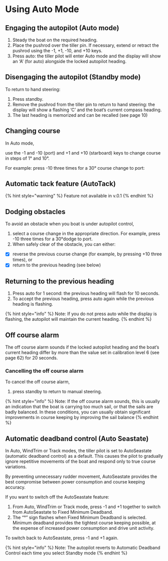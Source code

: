 # Using Auto Mode

## Engaging the autopilot \(Auto mode\) 

1. Steady the boat on the required heading.
2. Place the pushrod over the tiller pin. If necessary, extend or retract the pushrod using the -1, +1, -10, and +10 keys. 
3. Press auto: the tiller pilot will enter Auto mode and the display will show an ‘A’ \(for auto\) alongside the locked autopilot heading. 

## Disengaging the autopilot \(Standby mode\) 

To return to hand steering:

1. Press standby. 
2. Remove the pushrod from the tiller pin to return to hand steering: the display will show a flashing ‘C’ and the boat’s current compass heading.
3. The last heading is memorized and can be recalled \(see page 10\)

## Changing course

In Auto mode, 

use the -1 and -10 \(port\) and +1 and +10 \(starboard\) keys to change course in steps of 1° and 10°.

For example: press -10 three times for a 30° course change to port:

## Automatic tack feature \(AutoTack\)

{% hint style="warning" %}
Feature not available in v.0.1
{% endhint %}

## Dodging obstacles

To avoid an obstacle when you boat is under autopilot control, 

1. select a course change in the appropriate direction. For example, press -10 three times for a 30°dodge to port.
2. When safely clear of the obstacle, you can either:

* [x] reverse the previous course change \(for example, by pressing +10 three times\), or
* [x] return to the previous heading \(see below\)

## Returning to the previous heading

1. Press auto for 1 second: the previous heading will flash for 10 seconds.
2. To accept the previous heading, press auto again while the previous heading is flashing.

{% hint style="info" %}
Note: If you do not press auto while the display is flashing, the autopilot will maintain the current heading. 
{% endhint %}

## Off course alarm

The off course alarm sounds if the locked autopilot heading and the boat’s current heading differ by more than the value set in calibration level 6 \(see page 62\) for 20 seconds.

### Cancelling the off course alarm

To cancel the off course alarm, 

1. press standby to return to manual steering. 

{% hint style="info" %}
Note: If the off course alarm sounds, this is usually an indication that the boat is carrying too much sail, or that the sails are badly balanced. In these conditions, you can usually obtain significant improvements in course keeping by improving the sail balance
{% endhint %}

## Automatic deadband control \(Auto Seastate\)

In Auto, WindTrim or Track modes, the tiller pilot is set to AutoSeastate \(automatic deadband control\) as a default. This causes the pilot to gradually ignore repetitive movements of the boat and respond only to true course variations. 

By preventing unnecessary rudder movement, AutoSeastate provides the best compromise between power consumption and course keeping accuracy. 

If you want to switch off the AutoSeastate feature: 

1. From Auto, WindTrim or Track mode, press -1 and +1 together to switch from AutoSeastate to Fixed Minimum Deadband.
2. The “°” sign flashes when Fixed Minimum Deadband is selected. Minimum deadband provides the tightest course keeping possible, at the expense of increased power consumption and drive unit activity.

To switch back to AutoSeastate, press -1 and +1 again.

{% hint style="info" %}
Note: The autopilot reverts to Automatic Deadband Control each time you select Standby mode
{% endhint %}




